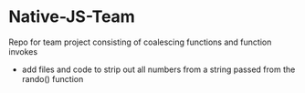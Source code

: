 # Native-JS-Team
Repo for team project consisting of coalescing functions and function invokes
- add files and code to strip out all numbers from a string passed from the rando() function
